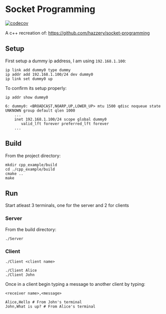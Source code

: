 # Socket Programming

[![codecov](https://codecov.io/gh/cjdyer/socket-programming/graph/badge.svg?token=3EV51Y9W2H)](https://codecov.io/gh/cjdyer/socket-programming)

A c++ recreation of: https://github.com/hazzery/socket-programming

## Setup

First setup a dummy ip address, I am using `192.168.1.100`:
```
ip link add dummy0 type dummy
ip addr add 192.168.1.100/24 dev dummy0
ip link set dummy0 up
```

To confirm its setup properly:
```
ip addr show dummy0

6: dummy0: <BROADCAST,NOARP,UP,LOWER_UP> mtu 1500 qdisc noqueue state UNKNOWN group default qlen 1000
    ...
    inet 192.168.1.100/24 scope global dummy0
       valid_lft forever preferred_lft forever
    ...

```

## Build

From the project directory:
```
mkdir cpp_example/build
cd ./cpp_example/build
cmake ..
make 
```

## Run

Start atleast 3 terminals, one for the server and 2 for clients

### Server

From the build directory:
```
./Server
```

### Client
```
./Client <client name>

./Client Alice
./Client John
```

Once in a client begin typing a message to another client by typing:
```
<receiver name>,<message>

Alice,Hello # From John's terminal
John,What is up? # From Alice's terminal
``` 


